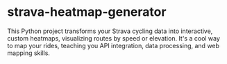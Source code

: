 # strava-heatmap-generator
This Python project transforms your Strava cycling data into interactive, custom heatmaps, visualizing routes by speed or elevation. It's a cool way to map your rides, teaching you API integration, data processing, and web mapping skills.
